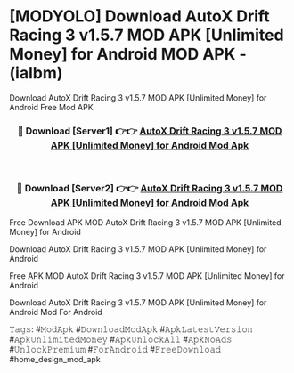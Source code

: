 # [MODYOLO] Download AutoX Drift Racing 3 v1.5.7 MOD APK [Unlimited Money] for Android MOD APK - (ialbm)
Download AutoX Drift Racing 3 v1.5.7 MOD APK [Unlimited Money] for Android Free Mod APK

<div align="center">
<h3>🔴 Download [Server1] 👉👉 <a href="https://apk-comot.site?title=AutoX_Drift_Racing_3_v1.5.7_MOD_APK_[Unlimited_Money]_for_Android">AutoX Drift Racing 3 v1.5.7 MOD APK [Unlimited Money] for Android Mod Apk</a></h3><br>

<h3>🔴 Download [Server2] 👉👉 <a href="https://apk-comot.site?title=AutoX_Drift_Racing_3_v1.5.7_MOD_APK_[Unlimited_Money]_for_Android">AutoX Drift Racing 3 v1.5.7 MOD APK [Unlimited Money] for Android Mod Apk</a></h3>
</div>


Free Download APK MOD AutoX Drift Racing 3 v1.5.7 MOD APK [Unlimited Money] for Android

Download AutoX Drift Racing 3 v1.5.7 MOD APK [Unlimited Money] for Android 

Free APK MOD AutoX Drift Racing 3 v1.5.7 MOD APK [Unlimited Money] for Android 

Download AutoX Drift Racing 3 v1.5.7 MOD APK [Unlimited Money] for Android Mod For Android

𝚃𝚊𝚐𝚜: #𝙼𝚘𝚍𝙰𝚙𝚔 #𝙳𝚘𝚠𝚗𝚕𝚘𝚊𝚍𝙼𝚘𝚍𝙰𝚙𝚔 #𝙰𝚙𝚔𝙻𝚊𝚝𝚎𝚜𝚝𝚅𝚎𝚛𝚜𝚒𝚘𝚗 #𝙰𝚙𝚔𝚄𝚗𝚕𝚒𝚖𝚒𝚝𝚎𝚍𝙼𝚘𝚗𝚎𝚢 #𝙰𝚙𝚔𝚄𝚗𝚕𝚘𝚌𝚔𝙰𝚕𝚕 #𝙰𝚙𝚔𝙽𝚘𝙰𝚍𝚜 #𝚄𝚗𝚕𝚘𝚌𝚔𝙿𝚛𝚎𝚖𝚒𝚞𝚖 #𝙵𝚘𝚛𝙰𝚗𝚍𝚛𝚘𝚒𝚍 #𝙵𝚛𝚎𝚎𝙳𝚘𝚠𝚗𝚕𝚘𝚊𝚍 #home_design_mod_apk